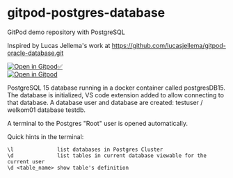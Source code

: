 # gitpod-postgres-database

GitPod demo repository with PostgreSQL

Inspired by Lucas Jellema's work at https://github.com/lucasjellema/gitpod-oracle-database.git

[![Open in Gitpod](https://gitpod.io/button/open-in-gitpod.svg)✅](https://gitpod.io/?autostart=true&editor=code&workspaceClass=g1-large#https://github.com/44r555/gitpod-postgres15) <BR/>
[![Open in Gitpod](https://gitpod.io/button/open-in-gitpod.svg)](https://gitpod.io/#https://github.com/martijnpronkAMIS/gitpod-postgres-database)

PostgreSQL 15 database running in a docker container called postgresDB15.
The database is initialized, VS code extension added to allow connecting to that database. 
A database user and database are created: testuser / welkom01 database testdb.

A terminal to the Postgres "Root" user is opened automatically.

Quick hints in the terminal:
```
\l              list databases in Postgres Cluster
\d              list tables in current database viewable for the current user
\d <table_name> show table's definition

```

